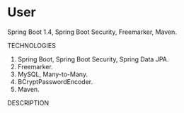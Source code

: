 # User
Spring Boot 1.4, Spring Boot Security, Freemarker, Maven.


TECHNOLOGIES
1. Spring Boot, Spring Boot Security, Spring Data JPA.
2. Freemarker.
3. MySQL, Many-to-Many.
4. BCryptPasswordEncoder.
5. Maven.


DESCRIPTION
